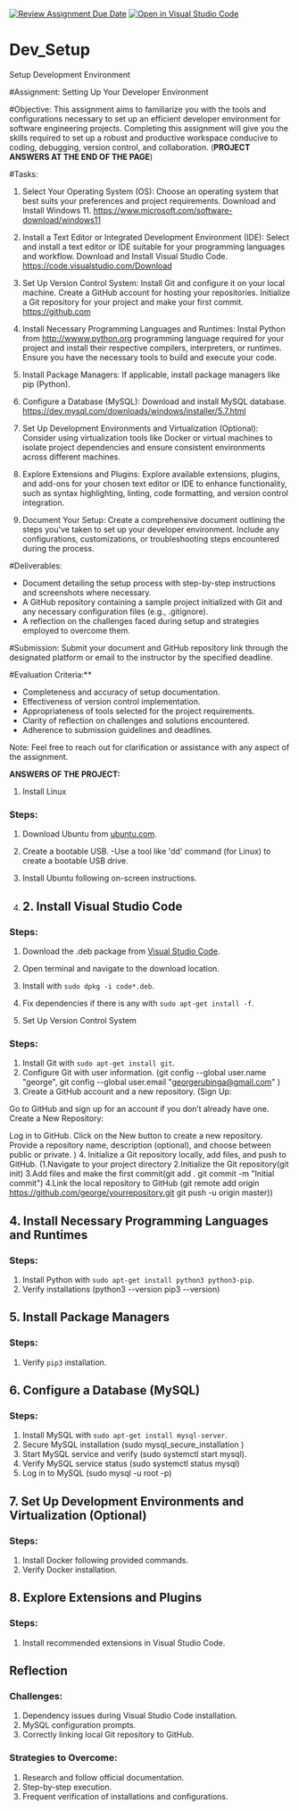 [![Review Assignment Due Date](https://classroom.github.com/assets/deadline-readme-button-24ddc0f5d75046c5622901739e7c5dd533143b0c8e959d652212380cedb1ea36.svg)](https://classroom.github.com/a/vbnbTt5m)
[![Open in Visual Studio Code](https://classroom.github.com/assets/open-in-vscode-718a45dd9cf7e7f842a935f5ebbe5719a5e09af4491e668f4dbf3b35d5cca122.svg)](https://classroom.github.com/online_ide?assignment_repo_id=15240361&assignment_repo_type=AssignmentRepo)
# Dev_Setup
Setup Development Environment

#Assignment: Setting Up Your Developer Environment

#Objective:
This assignment aims to familiarize you with the tools and configurations necessary to set up an efficient developer environment for software engineering projects. Completing this assignment will give you the skills required to set up a robust and productive workspace conducive to coding, debugging, version control, and collaboration. (**PROJECT ANSWERS AT THE END OF THE PAGE**)

#Tasks:

1. Select Your Operating System (OS):
   Choose an operating system that best suits your preferences and project requirements. Download and Install Windows 11. https://www.microsoft.com/software-download/windows11  
2. Install a Text Editor or Integrated Development Environment (IDE):
   Select and install a text editor or IDE suitable for your programming languages and workflow. Download and Install Visual Studio Code. https://code.visualstudio.com/Download
3. Set Up Version Control System:
   Install Git and configure it on your local machine. Create a GitHub account for hosting your repositories. Initialize a Git repository for your project and make your first commit. https://github.com

4. Install Necessary Programming Languages and Runtimes:
  Instal Python from http://wwww.python.org programming language required for your project and install their respective compilers, interpreters, or runtimes. Ensure you have the necessary tools to build and execute your code.

5. Install Package Managers:
   If applicable, install package managers like pip (Python).

6. Configure a Database (MySQL):
   Download and install MySQL database. https://dev.mysql.com/downloads/windows/installer/5.7.html

7. Set Up Development Environments and Virtualization (Optional):
   Consider using virtualization tools like Docker or virtual machines to isolate project dependencies and ensure consistent environments across different machines.

8. Explore Extensions and Plugins:
   Explore available extensions, plugins, and add-ons for your chosen text editor or IDE to enhance functionality, such as syntax highlighting, linting, code formatting, and version control integration.

9. Document Your Setup:
    Create a comprehensive document outlining the steps you've taken to set up your developer environment. Include any configurations, customizations, or troubleshooting steps encountered during the process. 

#Deliverables:
- Document detailing the setup process with step-by-step instructions and screenshots where necessary.
- A GitHub repository containing a sample project initialized with Git and any necessary configuration files (e.g., .gitignore).
- A reflection on the challenges faced during setup and strategies employed to overcome them.

#Submission:
Submit your document and GitHub repository link through the designated platform or email to the instructor by the specified deadline.

#Evaluation Criteria:**
- Completeness and accuracy of setup documentation.
- Effectiveness of version control implementation.
- Appropriateness of tools selected for the project requirements.
- Clarity of reflection on challenges and solutions encountered.
- Adherence to submission guidelines and deadlines.

Note: Feel free to reach out for clarification or assistance with any aspect of the assignment.

**ANSWERS OF THE PROJECT:**

1. Install Linux
### Steps:
 1. Download Ubuntu from [ubuntu.com](https://ubuntu.com/download).
 2. Create a bootable USB. -Use a tool like 'dd' command (for Linux) to create a bootable USB drive.
 3. Install Ubuntu following on-screen instructions.

2. ## 2. Install Visual Studio Code
### Steps:
1. Download the .deb package from [Visual Studio Code](https://code.visualstudio.com/Download).
2. Open terminal and navigate to the download location.
3. Install with `sudo dpkg -i code*.deb`.
4. Fix dependencies if there is any with  `sudo apt-get install -f`.

 3. Set Up Version Control System
### Steps:
1. Install Git with `sudo apt-get install git`.
2. Configure Git with user information. (git config --global user.name "george",
git config --global user.email "georgerubinga@gmail.com"
)
3. Create a GitHub account and a new repository. (Sign Up:

Go to GitHub and sign up for an account if you don’t already have one.
Create a New Repository:

Log in to GitHub.
Click on the New button to create a new repository.
Provide a repository name, description (optional), and choose between public or private.
)
4. Initialize a Git repository locally, add files, and push to GitHub. (1.Navigate to your project directory
2.Initialize the Git repository(git init)
3.Add files and make the first commit(git add .
git commit -m "Initial commit")
4.Link the local repository to GitHub (git remote add origin https://github.com/george/yourrepository.git
git push -u origin master))


## 4. Install Necessary Programming Languages and Runtimes
### Steps:
1. Install Python with `sudo apt-get install python3 python3-pip`.
2. Verify installations (python3 --version
pip3 --version)

## 5. Install Package Managers
### Steps:
 1. Verify `pip3` installation.


## 6. Configure a Database (MySQL)
### Steps:
1. Install MySQL with `sudo apt-get install mysql-server`.
2. Secure MySQL installation (sudo mysql_secure_installation
)
3. Start MySQL service and verify (sudo systemctl start mysql).
4. Verify MySQL service status (sudo systemctl status mysql)
5. Log in to MySQL (sudo mysql -u root -p)

## 7. Set Up Development Environments and Virtualization (Optional)
### Steps:
1. Install Docker following provided commands.
2. Verify Docker installation.

## 8. Explore Extensions and Plugins
### Steps:
1. Install recommended extensions in Visual Studio Code.

## Reflection
### Challenges:
1. Dependency issues during Visual Studio Code installation.
2. MySQL configuration prompts.
3. Correctly linking local Git repository to GitHub.

### Strategies to Overcome:
1. Research and follow official documentation.
2. Step-by-step execution.
3. Frequent verification of installations and configurations.